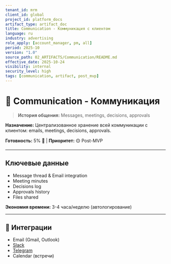 ```yaml
---
tenant_id: mrm
client_id: global
project_id: platform_docs
artifact_type: artifact_doc
title: Communication - Коммуникация с клиентом
language: ru
industry: advertising
role_apply: [account_manager, pm, all]
period: 2025-10
version: "1.0"
source_path: 02_ARTIFACTS/Communication/README.md
effective_date: 2025-10-24
visibility: internal
security_level: high
tags: [communication, artifact, post_mvp]
---
```


# 💬 Communication - Коммуникация

> **История общения:** Messages, meetings, decisions, approvals

**Назначение:** Централизованное хранение всей коммуникации с клиентом: emails, meetings, decisions, approvals.

**Готовность:** 5% 📝 | **Приоритет:** 🟡 Post-MVP

---

## Ключевые данные

- Message thread & Email integration
- Meeting minutes
- Decisions log
- Approvals history
- Files shared

**Экономия времени:** 3-4 часа/неделю (автологирование)

---

## 🔗 Интеграции

- Email (Gmail, Outlook)
- [Slack](../../07_INTEGRATIONS/)
- [Telegram](../../07_INTEGRATIONS/Telegram_Bot/)
- Calendar (встречи)

